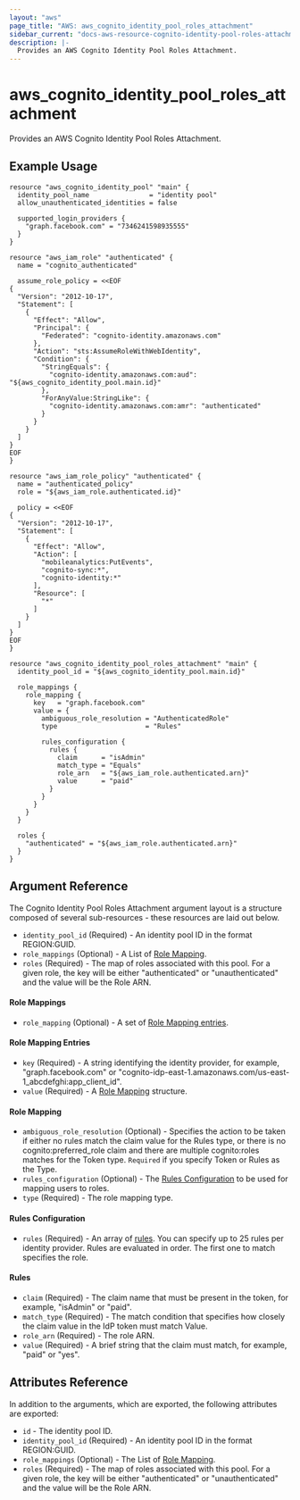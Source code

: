 ```yaml
---
layout: "aws"
page_title: "AWS: aws_cognito_identity_pool_roles_attachment"
sidebar_current: "docs-aws-resource-cognito-identity-pool-roles-attachment"
description: |-
  Provides an AWS Cognito Identity Pool Roles Attachment.
---
```


# aws\_cognito\_identity\_pool\_roles\_attachment

Provides an AWS Cognito Identity Pool Roles Attachment.

## Example Usage

```
resource "aws_cognito_identity_pool" "main" {
  identity_pool_name               = "identity pool"
  allow_unauthenticated_identities = false

  supported_login_providers {
    "graph.facebook.com" = "7346241598935555"
  }
}

resource "aws_iam_role" "authenticated" {
  name = "cognito_authenticated"

  assume_role_policy = <<EOF
{
  "Version": "2012-10-17",
  "Statement": [
    {
      "Effect": "Allow",
      "Principal": {
        "Federated": "cognito-identity.amazonaws.com"
      },
      "Action": "sts:AssumeRoleWithWebIdentity",
      "Condition": {
        "StringEquals": {
          "cognito-identity.amazonaws.com:aud": "${aws_cognito_identity_pool.main.id}"
        },
        "ForAnyValue:StringLike": {
          "cognito-identity.amazonaws.com:amr": "authenticated"
        }
      }
    }
  ]
}
EOF
}

resource "aws_iam_role_policy" "authenticated" {
  name = "authenticated_policy"
  role = "${aws_iam_role.authenticated.id}"

  policy = <<EOF
{
  "Version": "2012-10-17",
  "Statement": [
    {
      "Effect": "Allow",
      "Action": [
        "mobileanalytics:PutEvents",
        "cognito-sync:*",
        "cognito-identity:*"
      ],
      "Resource": [
        "*"
      ]
    }
  ]
}
EOF
}

resource "aws_cognito_identity_pool_roles_attachment" "main" {
  identity_pool_id = "${aws_cognito_identity_pool.main.id}"

  role_mappings {
    role_mapping {
      key   = "graph.facebook.com"
      value = {
        ambiguous_role_resolution = "AuthenticatedRole"
        type                      = "Rules"

        rules_configuration {
          rules {
            claim      = "isAdmin"
            match_type = "Equals"
            role_arn   = "${aws_iam_role.authenticated.arn}"
            value      = "paid"
          }
        }
      }
    }
  }

  roles {
    "authenticated" = "${aws_iam_role.authenticated.arn}"
  }
}
```

## Argument Reference

The Cognito Identity Pool Roles Attachment argument layout is a structure composed of several sub-resources - these resources are laid out below.

* `identity_pool_id` (Required) - An identity pool ID in the format REGION:GUID.
* `role_mappings` (Optional) - A List of [Role Mapping](#role-mappings).
* `roles` (Required) - The map of roles associated with this pool. For a given role, the key will be either "authenticated" or "unauthenticated" and the value will be the Role ARN.

#### Role Mappings

* `role_mapping` (Optional) - A set of [Role Mapping entries](#role-mapping-entries).

#### Role Mapping Entries

* `key` (Required) - A string identifying the identity provider, for example, "graph.facebook.com" or "cognito-idp-east-1.amazonaws.com/us-east-1_abcdefghi:app_client_id".
* `value` (Required) - A [Role Mapping](#role-mapping) structure.

#### Role Mapping

* `ambiguous_role_resolution` (Optional) - Specifies the action to be taken if either no rules match the claim value for the Rules type, or there is no cognito:preferred_role claim and there are multiple cognito:roles matches for the Token type. `Required` if you specify Token or Rules as the Type.
* `rules_configuration` (Optional) - The [Rules Configuration](#rules-configuration) to be used for mapping users to roles.
* `type` (Required) - The role mapping type.

#### Rules Configuration

* `rules` (Required) - An array of [rules](#rules). You can specify up to 25 rules per identity provider. Rules are evaluated in order. The first one to match specifies the role.

#### Rules

* `claim` (Required) - The claim name that must be present in the token, for example, "isAdmin" or "paid".
* `match_type` (Required) - The match condition that specifies how closely the claim value in the IdP token must match Value.
* `role_arn` (Required) - The role ARN.
* `value` (Required) - A brief string that the claim must match, for example, "paid" or "yes".

## Attributes Reference

In addition to the arguments, which are exported, the following attributes are exported:

* `id` - The identity pool ID.
* `identity_pool_id` (Required) - An identity pool ID in the format REGION:GUID.
* `role_mappings` (Optional) - The List of [Role Mapping](#role-mappings).
* `roles` (Required) - The map of roles associated with this pool. For a given role, the key will be either "authenticated" or "unauthenticated" and the value will be the Role ARN.
